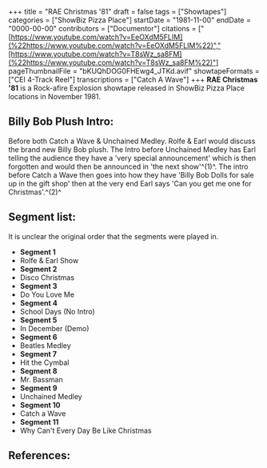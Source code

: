 +++
title = "RAE Christmas '81"
draft = false
tags = ["Showtapes"]
categories = ["ShowBiz Pizza Place"]
startDate = "1981-11-00"
endDate = "0000-00-00"
contributors = ["Documentor"]
citations = ["[https://www.youtube.com/watch?v=EeOXdM5FLIM](%22https://www.youtube.com/watch?v=EeOXdM5FLIM%22)","[https://www.youtube.com/watch?v=T8sWz_sa8FM](%22https://www.youtube.com/watch?v=T8sWz_sa8FM%22)"]
pageThumbnailFile = "bKUQhDOG0FHEwg4_JTKd.avif"
showtapeFormats = ["CEI 4-Track Reel"]
transcriptions = ["Catch A Wave"]
+++
**RAE Christmas '81** is a Rock-afire Explosion showtape released in ShowBiz Pizza Place locations in November 1981.

## Billy Bob Plush Intro:

Before both Catch a Wave & Unchained Medley. Rolfe & Earl would discuss the brand new Billy Bob plush. The Intro before
Unchained Medley has Earl telling the audience they have a 'very special announcement' which is then forgotten and would
then be announced in 'the next show'^(1)^. The intro before Catch a Wave then goes into how they have 'Billy
Bob Dolls for sale up in the gift shop' then at the very end Earl says 'Can you get me one for Christmas'.^(2)^

## Segment list:

It is unclear the original order that the segments were played in.

- **Segment 1**
- Rolfe & Earl Show
- **Segment 2**
- Disco Christmas
- **Segment 3**
- Do You Love Me
- **Segment 4**
- School Days (No Intro)
- **Segment 5**
- In December (Demo)
- **Segment 6**
- Beatles Medley
- **Segment 7**
- Hit the Cymbal
- **Segment 8**
- Mr. Bassman
- **Segment 9**
- Unchained Medley
- **Segment 10**
- Catch a Wave
- **Segment 11**
- Why Can't Every Day Be Like Christmas

## References:

